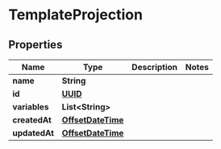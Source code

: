 

# TemplateProjection

## Properties

Name | Type | Description | Notes
------------ | ------------- | ------------- | -------------
**name** | **String** |  | 
**id** | [**UUID**](UUID) |  | 
**variables** | **List&lt;String&gt;** |  | 
**createdAt** | [**OffsetDateTime**](OffsetDateTime) |  | 
**updatedAt** | [**OffsetDateTime**](OffsetDateTime) |  | 



